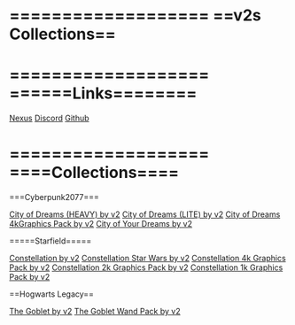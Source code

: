 ===================
==v2s Collections==
===================

===================
======Links========
===================

[Nexus](https://www.nexusmods.com/users/123334373)
[Discord](https://discord.gg/v2-s-collections-1076179431195955290)
[Github](https://github.com/v2sCollections)

===================
====Collections====
===================

===Cyberpunk2077===

[City of Dreams (HEAVY) by v2](https://next.nexusmods.com/cyberpunk2077/collections/dfvt7o?utm_source=copy&utm_medium=social&utm_campaign=share_collection)
[City of Dreams (LITE) by v2](https://next.nexusmods.com/cyberpunk2077/collections/ayfbwl?utm_source=copy&utm_medium=social&utm_campaign=share_collection)
[City of Dreams 4kGraphics Pack by v2](https://next.nexusmods.com/cyberpunk2077/collections/9uzsfp?utm_source=copy&utm_medium=social&utm_campaign=share_collection)
[City of Your Dreams by v2](https://next.nexusmods.com/cyberpunk2077/collections/xfktu4?utm_source=copy&utm_medium=social&utm_campaign=share_collection)

=====Starfield=====

[Constellation by v2](https://next.nexusmods.com/starfield/collections/npk3lv?utm_source=copy&utm_medium=social&utm_campaign=share_collection)
[Constellation Star Wars by v2](https://next.nexusmods.com/starfield/collections/smp1fz?utm_source=copy&utm_medium=social&utm_campaign=share_collection)
[Constellation 4k Graphics Pack by v2](https://next.nexusmods.com/starfield/collections/7ou329?utm_source=copy&utm_medium=social&utm_campaign=share_collection)
[Constellation 2k Graphics Pack by v2](https://next.nexusmods.com/starfield/collections/n4hb8v?utm_source=copy&utm_medium=social&utm_campaign=share_collection)
[Constellation 1k Graphics Pack by v2](https://next.nexusmods.com/starfield/collections/j5uhmz?utm_source=copy&utm_medium=social&utm_campaign=share_collection)

==Hogwarts Legacy==

[The Goblet by v2](https://next.nexusmods.com/hogwartslegacy/collections/uehwil?utm_source=copy&utm_medium=social&utm_campaign=share_collection)
[The Goblet Wand Pack by v2](https://next.nexusmods.com/hogwartslegacy/collections/pugmsr?utm_source=copy&utm_medium=social&utm_campaign=share_collection)
